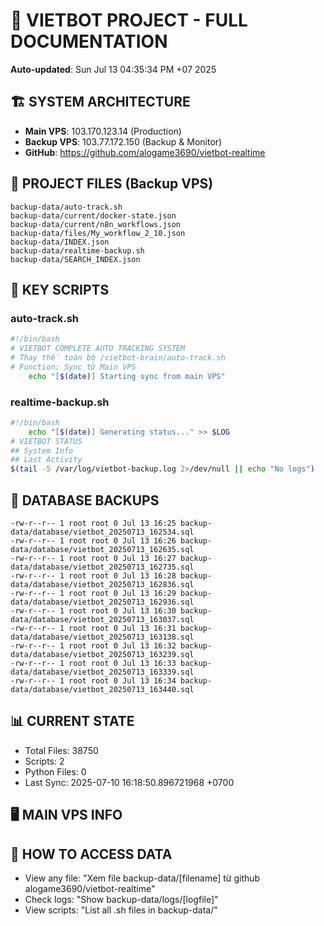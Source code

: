 # 🤖 VIETBOT PROJECT - FULL DOCUMENTATION
**Auto-updated**: Sun Jul 13 04:35:34 PM +07 2025

## 🏗️ SYSTEM ARCHITECTURE
- **Main VPS**: 103.170.123.14 (Production)
- **Backup VPS**: 103.77.172.150 (Backup & Monitor)
- **GitHub**: https://github.com/alogame3690/vietbot-realtime

## 📁 PROJECT FILES (Backup VPS)
```
backup-data/auto-track.sh
backup-data/current/docker-state.json
backup-data/current/n8n_workflows.json
backup-data/files/My_workflow_2_10.json
backup-data/INDEX.json
backup-data/realtime-backup.sh
backup-data/SEARCH_INDEX.json
```

## 🔧 KEY SCRIPTS
### auto-track.sh
```bash
#!/bin/bash
# VIETBOT COMPLETE AUTO TRACKING SYSTEM
# Thay thế toàn bộ /vietbot-brain/auto-track.sh
# Function: Sync từ Main VPS
    echo "[$(date)] Starting sync from main VPS"
```
### realtime-backup.sh
```bash
#!/bin/bash
    echo "[$(date)] Generating status..." >> $LOG
# VIETBOT STATUS
## System Info
## Last Activity
$(tail -5 /var/log/vietbot-backup.log 2>/dev/null || echo "No logs")
```

## 💾 DATABASE BACKUPS
```
-rw-r--r-- 1 root root 0 Jul 13 16:25 backup-data/database/vietbot_20250713_162534.sql
-rw-r--r-- 1 root root 0 Jul 13 16:26 backup-data/database/vietbot_20250713_162635.sql
-rw-r--r-- 1 root root 0 Jul 13 16:27 backup-data/database/vietbot_20250713_162735.sql
-rw-r--r-- 1 root root 0 Jul 13 16:28 backup-data/database/vietbot_20250713_162836.sql
-rw-r--r-- 1 root root 0 Jul 13 16:29 backup-data/database/vietbot_20250713_162936.sql
-rw-r--r-- 1 root root 0 Jul 13 16:30 backup-data/database/vietbot_20250713_163037.sql
-rw-r--r-- 1 root root 0 Jul 13 16:31 backup-data/database/vietbot_20250713_163138.sql
-rw-r--r-- 1 root root 0 Jul 13 16:32 backup-data/database/vietbot_20250713_163239.sql
-rw-r--r-- 1 root root 0 Jul 13 16:33 backup-data/database/vietbot_20250713_163339.sql
-rw-r--r-- 1 root root 0 Jul 13 16:34 backup-data/database/vietbot_20250713_163440.sql
```

## 📊 CURRENT STATE
- Total Files: 38750
- Scripts: 2
- Python Files: 0
- Last Sync: 2025-07-10 16:18:50.896721968 +0700

## 🖥️ MAIN VPS INFO


## 🚨 HOW TO ACCESS DATA
- View any file: "Xem file backup-data/[filename] từ github alogame3690/vietbot-realtime"
- Check logs: "Show backup-data/logs/[logfile]"
- View scripts: "List all .sh files in backup-data/"
